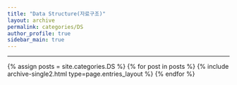 ```yaml
---
title: "Data Structure(자료구조)"
layout: archive
permalink: categories/DS
author_profile: true
sidebar_main: true
---
```


<!-- 공백이 포함되어 있는 카테고리 이름의 경우 site.categories.['a b c'] 이런식으로! -->

***

{% assign posts = site.categories.DS %}
{% for post in posts %} {% include archive-single2.html type=page.entries_layout %} {% endfor %}

